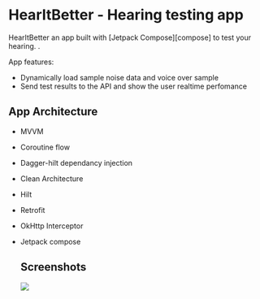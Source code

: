 # HearItBetter - Hearing testing app

HearItBetter an app built with [Jetpack Compose][compose] to test your hearing. 
.

App features:

* Dynamically load sample noise data and voice over sample
* Send test results to the API and show the user realtime perfomance


## App Architecture
* MVVM
* Coroutine flow
* Dagger-hilt dependancy injection
* Clean Architecture
* Hilt
* Retrofit
* OkHttp Interceptor
* Jetpack compose

  ## Screenshots

  <img src="screenshots/screenshots.png"/>

